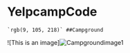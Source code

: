 # YelpcampCode
	`rgb(9, 105, 218)` ##Campground
![This is an image]![Campgroundimage1](https://user-images.githubusercontent.com/91086975/197415255-f8d32e1f-621f-4ef3-928f-8540292c9f56.jpg)

